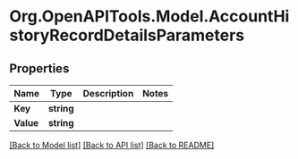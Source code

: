 
# Org.OpenAPITools.Model.AccountHistoryRecordDetailsParameters

## Properties

Name | Type | Description | Notes
------------ | ------------- | ------------- | -------------
**Key** | **string** |  | 
**Value** | **string** |  | 

[[Back to Model list]](../README.md#documentation-for-models)
[[Back to API list]](../README.md#documentation-for-api-endpoints)
[[Back to README]](../README.md)

